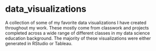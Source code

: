 # data_visualizations
A collection of some of my favorite data visualizations I have created throughout my work. These mostly come from classwork and projects completed across a wide range of different classes in my data science education background. The majority of these visualizations were either generated in RStudio or Tableau. 
